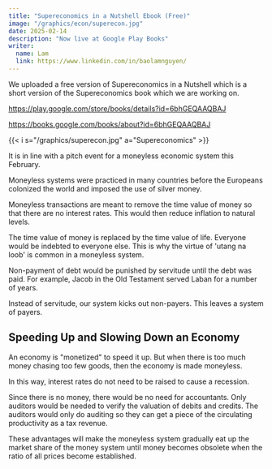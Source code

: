 ```yaml
---
title: "Supereconomics in a Nutshell Ebook (Free)"
image: "/graphics/econ/superecon.jpg"
date: 2025-02-14
description: "Now live at Google Play Books"
writer:
  name: Lam
  link: https://www.linkedin.com/in/baolamnguyen/
---
```




We uploaded a free version of Supereconomics in a Nutshell which is a short version of the Supereconomics book which we are working on. 

https://play.google.com/store/books/details?id=6bhGEQAAQBAJ

https://books.google.com/books/about?id=6bhGEQAAQBAJ

{{< i s="/graphics/superecon.jpg" a="Supereconomics" >}}


It is in line with a pitch event for a moneyless economic system this February.


Moneyless systems were practiced in many countries before the Europeans colonized the world and imposed the use of silver money. 

Moneyless transactions are meant to remove the time value of money so that there are no interest rates. This would then reduce inflation to natural levels. 

The time value of money is replaced by the time value of life. Everyone would be indebted to everyone else. This is why the virtue of 'utang na loob' is common in a moneyless system.

Non-payment of debt would be punished by servitude until the debt was paid. For example, Jacob in the Old Testament served Laban for a number of years. 

Instead of servitude, our system kicks out non-payers. This leaves a system of payers. 


## Speeding Up and Slowing Down an Economy

An economy is "monetized" to speed it up. But when there is too much money chasing too few goods, then the economy is made moneyless. 

In this way, interest rates do not need to be raised to cause a recession. 

Since there is no money, there would be no need for accountants. Only auditors would be needed to verify the valuation of debits and credits. The auditors would only do auditing so they can get a piece of the circulating productivity as a tax revenue. 

These advantages will make the moneyless system gradually eat up the market share of the money system until money becomes obsolete when the ratio of all prices become established. 

